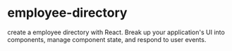 # employee-directory
 create a employee directory with React. Break up your application's UI into components, manage component state, and respond to user events.
